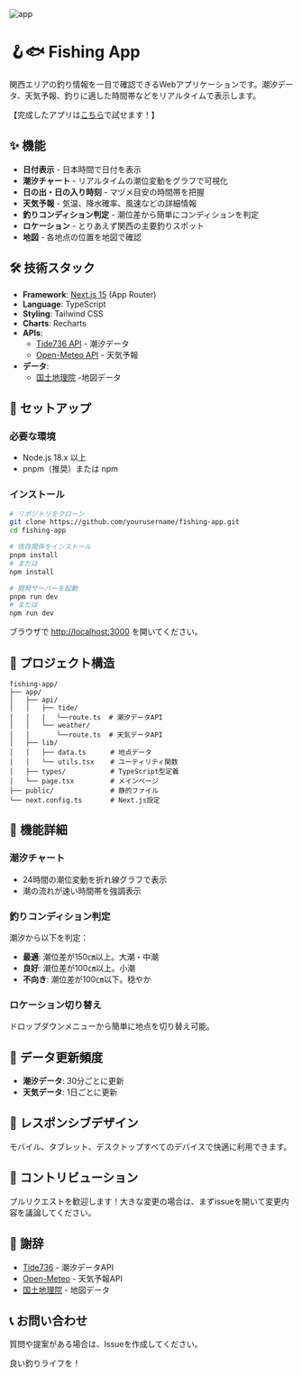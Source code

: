 ![app](https://github.com/user-attachments/assets/929f21ed-d146-4e78-ba93-24abd884693b)

# 🪝🐟 Fishing App

関西エリアの釣り情報を一目で確認できるWebアプリケーションです。潮汐データ、天気予報、釣りに適した時間帯などをリアルタイムで表示します。

【完成したアプリは[こちら](https://fishing-tide-graph.vercel.app/)で試せます！】

## ✨ 機能

- **日付表示** - 日本時間で日付を表示
- **潮汐チャート** - リアルタイムの潮位変動をグラフで可視化
- **日の出・日の入り時刻** - マヅメ目安の時間帯を把握
- **天気予報** - 気温、降水確率、風速などの詳細情報
- **釣りコンディション判定** - 潮位差から簡単にコンディションを判定
- **ロケーション** - とりあえず関西の主要釣りスポット
- **地図** - 各地点の位置を地図で確認

## 🛠️ 技術スタック

- **Framework**: [Next.js 15](https://nextjs.org/) (App Router)
- **Language**: TypeScript
- **Styling**: Tailwind CSS
- **Charts**: Recharts
- **APIs**:
  - [Tide736 API](https://tide736.net/) - 潮汐データ
  - [Open-Meteo API](https://open-meteo.com/) - 天気予報
- **データ**:
  - [国土地理院](https://maps.gsi.go.jp/) -地図データ 

## 🚀 セットアップ

### 必要な環境

- Node.js 18.x 以上
- pnpm（推奨）または npm

### インストール

```bash
# リポジトリをクローン
git clone https://github.com/yourusername/fishing-app.git
cd fishing-app

# 依存関係をインストール
pnpm install
# または
npm install

# 開発サーバーを起動
pnpm run dev
# または
npm run dev
```

ブラウザで [http://localhost:3000](http://localhost:3000) を開いてください。

## 📁 プロジェクト構造

```
fishing-app/
├── app/
│   ├── api/
│   │   ├── tide/        
│   │   |　 └──route.ts  # 潮汐データAPI
│   │   └── weather/  
│   │    　 └──route.ts  # 天気データAPI
│   ├── lib/
│   │   ├── data.ts      # 地点データ
│   │   └── utils.tsx    # ユーティリティ関数
│   ├── types/           # TypeScript型定義
│   └── page.tsx         # メインページ
├── public/              # 静的ファイル
└── next.config.ts       # Next.js設定
```

## 🎨 機能詳細

### 潮汐チャート
- 24時間の潮位変動を折れ線グラフで表示
- 潮の流れが速い時間帯を強調表示

### 釣りコンディション判定
潮汐から以下を判定：
-  **最適**: 潮位差が150㎝以上。大潮・中潮
-  **良好**: 潮位差が100㎝以上。小潮
-  **不向き**: 潮位差が100㎝以下。穏やか

### ロケーション切り替え
ドロップダウンメニューから簡単に地点を切り替え可能。

## 🔄 データ更新頻度

- **潮汐データ**: 30分ごとに更新
- **天気データ**: 1日ごとに更新

## 📱 レスポンシブデザイン

モバイル、タブレット、デスクトップすべてのデバイスで快適に利用できます。

## 🤝 コントリビューション

プルリクエストを歓迎します！大きな変更の場合は、まずissueを開いて変更内容を議論してください。

## 🙏 謝辞

- [Tide736](https://tide736.net/) - 潮汐データAPI
- [Open-Meteo](https://open-meteo.com/) - 天気予報API
- [国土地理院](https://maps.gsi.go.jp/) - 地図データ

## 📞 お問い合わせ

質問や提案がある場合は、Issueを作成してください。

良い釣りライフを！
